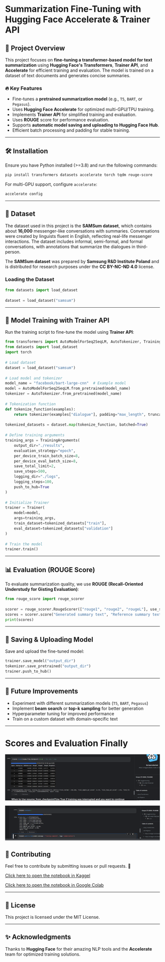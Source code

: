 # Summarization Fine-Tuning with Hugging Face Accelerate & Trainer API

## 📌 Project Overview
This project focuses on **fine-tuning a transformer-based model for text summarization** using **Hugging Face's Transformers**, **Trainer API**, and **Accelerate** for efficient training and evaluation. The model is trained on a dataset of text documents and generates concise summaries. 

### 🔥 Key Features
- Fine-tunes a **pretrained summarization model** (e.g., `T5`, `BART`, or `Pegasus`).
- Uses **Hugging Face Accelerate** for optimized multi-GPU/TPU training.
- Implements **Trainer API** for simplified training and evaluation.
- Uses **ROUGE** score for performance evaluation.
- Supports **automatic model saving and uploading to Hugging Face Hub**.
- Efficient batch processing and padding for stable training.

---

## 🛠️ Installation
Ensure you have Python installed (>=3.8) and run the following commands:
```bash
pip install transformers datasets accelerate torch tqdm rouge-score
```

For multi-GPU support, configure `accelerate`:
```bash
accelerate config
```

---

## 📂 Dataset
The dataset used in this project is the **SAMSum dataset**, which contains about **16,000** messenger-like conversations with summaries. Conversations were created by linguists fluent in English, reflecting real-life messenger interactions. The dataset includes informal, semi-formal, and formal conversations, with annotations that summarize the dialogues in third-person. 

The **SAMSum dataset** was prepared by **Samsung R&D Institute Poland** and is distributed for research purposes under the **CC BY-NC-ND 4.0** license.

### Loading the Dataset
```python
from datasets import load_dataset

dataset = load_dataset("samsum")
```

---

## 🚀 Model Training with Trainer API
Run the training script to fine-tune the model using **Trainer API**:
```python
from transformers import AutoModelForSeq2SeqLM, AutoTokenizer, TrainingArguments, Trainer
from datasets import load_dataset
import torch

# Load dataset
dataset = load_dataset("samsum")

# Load model and tokenizer
model_name = "facebook/bart-large-cnn"  # Example model
model = AutoModelForSeq2SeqLM.from_pretrained(model_name)
tokenizer = AutoTokenizer.from_pretrained(model_name)

# Tokenization function
def tokenize_function(examples):
    return tokenizer(examples["dialogue"], padding="max_length", truncation=True, max_length=512)

tokenized_datasets = dataset.map(tokenize_function, batched=True)

# Define training arguments
training_args = TrainingArguments(
    output_dir="./results",
    evaluation_strategy="epoch",
    per_device_train_batch_size=8,
    per_device_eval_batch_size=8,
    save_total_limit=2,
    save_steps=500,
    logging_dir="./logs",
    logging_steps=100,
    push_to_hub=True
)

# Initialize Trainer
trainer = Trainer(
    model=model,
    args=training_args,
    train_dataset=tokenized_datasets["train"],
    eval_dataset=tokenized_datasets["validation"]
)

# Train the model
trainer.train()
```

---

## 📊 Evaluation (ROUGE Score)
To evaluate summarization quality, we use **ROUGE (Recall-Oriented Understudy for Gisting Evaluation)**:
```python
from rouge_score import rouge_scorer

scorer = rouge_scorer.RougeScorer(["rouge1", "rouge2", "rougeL"], use_stemmer=True)
scores = scorer.score("Generated summary text", "Reference summary text")
print(scores)
```

---

## 💾 Saving & Uploading Model
Save and upload the fine-tuned model:
```python
trainer.save_model("output_dir")
tokenizer.save_pretrained("output_dir")
trainer.push_to_hub()
```

---

## 📌 Future Improvements
- Experiment with different summarization models (`T5`, `BART`, `Pegasus`)
- Implement **beam search** or **top-k sampling** for better generation
- Hyperparameter tuning for improved performance
- Train on a custom dataset with domain-specific text

---
# Scores and Evaluation Finally
![epochs](https://github.com/AhemdMahmoud/FineSumm/blob/main/%D8%A7%D8%AE%D9%8A%D8%B1%D8%A7.png)

![Evaluation Finally](https://github.com/AhemdMahmoud/FineSumm/blob/main/evaaluation%20%D8%A7%D8%AE%D9%8A%D8%B1%D8%A7.png)



## 🤝 Contributing 
Feel free to contribute by submitting issues or pull requests. 🚀

[Click here to open the notebook in Kaggel](https://www.kaggle.com/code/mkagglec/notebook074ca7c832/edit)

[Click here to open the notebook in Google Colab](https://colab.research.google.com/drive/1vaJZIbUqucrMTia3eI1FsUWg7IivssHG#scrollTo=MQVNXQ8FCoRE)

---

## 📜 License
This project is licensed under the MIT License.

---

## ✨ Acknowledgments
Thanks to **Hugging Face** for their amazing NLP tools and the **Accelerate** team for optimized training solutions.

